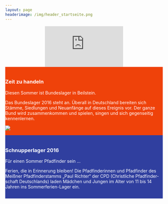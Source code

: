 ```yaml
---
layout: page
headerimage: /img/header_startseite.png
---
```

<center><iframe style="border: 0;" height="130" width="250" id="frame" src="http://www.pion.at/ex/cd.php?MTMwJTJDMjUwJTJDZmZhMjAwJTJDQkZEOEU0JTJDMCUzRCVBNyVCMEJ1bmRlc2xhZ2VyJTIwMjAxNiUyMGJlZ2lubnQlMjBpbiUyQzEwJTJDMjAlMkMwMDAwMDAlMkMyNy4wNy4yMDE2JTJDMCUzQTAlM0EwJTNEJUE3JUIwRGFzJTIwQnVuZGVzbGFnZXIlMjBiZWdpbm50JTIxJTIxJTJDMTAlMkMyOSUyQzAwMDAwMA==" scrolling="no">
</iframe></center>
<div class="row" style="background: #EF420A; cursor: pointer; color: #fff; padding-top: 15px; padding-bottom: 15px;" onclick="window.location.href = '/veranstaltungen/20160727-bundeslager/'">
    <div class="col-md-5 col-md-offset-1">
        <h3>Zeit zu handeln</h3>
        <p>
            Diesen Sommer ist Bundeslager in Beilstein.
        </p>
            <p>
            Das Bundeslager 2016 steht an. Überall in Deutschland bereiten sich Stämme, 
Siedlungen und Neuanfänge auf dieses Ereignis vor. Der ganze Bund wird zusammenkommen und 
spielen, singen und sich gegenseitig kennenlernen.
            </p>
    </div>    
   <div class="col-md-4">
        <img src="/veranstaltungen/20160727-bundeslager/logo.png" style="max-height: 200px;" />
   </div>
</div>


<div class="row" style="background: #303F9F; cursor: pointer; color: #fff; padding-top: 15px; padding-bottom: 15px;" onclick="window.location.href = '/veranstaltungen/20160629-schnupperlager/'">
    <div class="col-md-10 col-md-offset-1">
        <h3>Schnupperlager 2016</h3>
        <p>
            Für einen Sommer Pfadfinder sein ...
        </p>
            <p>
                Ferien, die in Erinnerung bleiben! Die Pfadfinderinnen und Pfadfinder des Meißner Pfadfinderstamms „Paul Richter“ der CPD
                (Christliche Pfadfinder­schaft Deutschlands) laden Mädchen und Jungen im Alter von 11 bis 14 Jahren ins Sommerferien-Lager ein.
            </p>
    </div>
</div>

